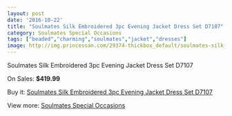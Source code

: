```yaml
---
layout: post
date: '2016-10-22'
title: "Soulmates Silk Embroidered 3pc Evening Jacket Dress Set D7107"
category: Soulmates Special Occasions
tags: ["beaded","charming","soulmates","jacket","dresses"]
image: http://img.princessan.com/29374-thickbox_default/soulmates-silk-embroidered-3pc-evening-jacket-dress-set-d7107.jpg
---
```

Soulmates Silk Embroidered 3pc Evening Jacket Dress Set D7107

On Sales: **$419.99**
<a href="https://www.princessan.com/en/13405-soulmates-silk-embroidered-3pc-evening-jacket-dress-set-d7107.html"><amp-img layout="responsive" width="600" height="600" src="//img.princessan.com/29374-thickbox_default/soulmates-silk-embroidered-3pc-evening-jacket-dress-set-d7107.jpg" alt="Soulmates Silk Embroidered 3pc Evening Jacket Dress Set D7107 0" /></a>

Buy it: [Soulmates Silk Embroidered 3pc Evening Jacket Dress Set D7107](https://www.princessan.com/en/13405-soulmates-silk-embroidered-3pc-evening-jacket-dress-set-d7107.html "Soulmates Silk Embroidered 3pc Evening Jacket Dress Set D7107")

View more: [Soulmates Special Occasions](https://www.princessan.com/en/96- "Soulmates Special Occasions")